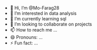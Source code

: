 - 👋 Hi, I’m @Mo-Farag28
- 👀 I’m interested in data analysis 
- 🌱 I’m currently learning sql 
- 💞️ I’m looking to collaborate on projects
- 📫 How to reach me ...
- 😄 Pronouns: ...
- ⚡ Fun fact: ...

<!---
Mo-Farag28/Mo-Farag28 is a ✨ special ✨ repository because its `README.md` (this file) appears on your GitHub profile.
You can click the Preview link to take a look at your changes.
--->
